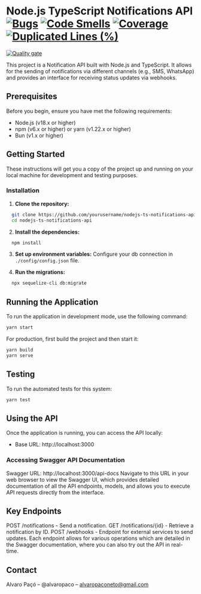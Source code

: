 # Node.js TypeScript Notifications API [![Bugs](https://sonarcloud.io/api/project_badges/measure?project=alvaropaco_nodejs-ts-notifications-api&metric=bugs)](https://sonarcloud.io/summary/new_code?id=alvaropaco_nodejs-ts-notifications-api) [![Code Smells](https://sonarcloud.io/api/project_badges/measure?project=alvaropaco_nodejs-ts-notifications-api&metric=code_smells)](https://sonarcloud.io/summary/new_code?id=alvaropaco_nodejs-ts-notifications-api) [![Coverage](https://sonarcloud.io/api/project_badges/measure?project=alvaropaco_nodejs-ts-notifications-api&metric=coverage)](https://sonarcloud.io/summary/new_code?id=alvaropaco_nodejs-ts-notifications-api) [![Duplicated Lines (%)](https://sonarcloud.io/api/project_badges/measure?project=alvaropaco_nodejs-ts-notifications-api&metric=duplicated_lines_density)](https://sonarcloud.io/summary/new_code?id=alvaropaco_nodejs-ts-notifications-api)
[![Quality gate](https://sonarcloud.io/api/project_badges/quality_gate?project=alvaropaco_nodejs-ts-notifications-api)](https://sonarcloud.io/summary/new_code?id=alvaropaco_nodejs-ts-notifications-api)

This project is a Notification API built with Node.js and TypeScript. It allows for the sending of notifications via different channels (e.g., SMS, WhatsApp) and provides an interface for receiving status updates via webhooks.

## Prerequisites

Before you begin, ensure you have met the following requirements:

- Node.js (v18.x or higher)
- npm (v6.x or higher) or yarn (v1.22.x or higher)
- Bun (v1.x or higher)

## Getting Started

These instructions will get you a copy of the project up and running on your local machine for development and testing purposes.

### Installation

1. **Clone the repository:**

```bash
  git clone https://github.com/yourusername/nodejs-ts-notifications-api.git
  cd nodejs-ts-notifications-api
```

2. **Install the dependencies:**

```bash
  npm install
```

3. **Set up environment variables:**
Configure your db connection in `./config/config.json` file.

4. **Run the migrations:**

```bash
  npx sequelize-cli db:migrate
```

## Running the Application
To run the application in development mode, use the following command:

```bash
yarn start
```
For production, first build the project and then start it:

```bash
yarn build
yarn serve
```

## Testing
To run the automated tests for this system:

```bash
yarn test
```

## Using the API
Once the application is running, you can access the API locally:

- Base URL: http://localhost:3000

### Accessing Swagger API Documentation
Swagger URL: http://localhost:3000/api-docs
Navigate to this URL in your web browser to view the Swagger UI, which provides detailed documentation of all the API endpoints, models, and allows you to execute API requests directly from the interface.

## Key Endpoints
POST /notifications - Send a notification.
GET /notifications/{id} - Retrieve a notification by ID.
POST /webhooks - Endpoint for external services to send updates.
Each endpoint allows for various operations which are detailed in the Swagger documentation, where you can also try out the API in real-time.

## Contact
Alvaro Paçó – @alvaropaco – alvaropaconeto@gmail.com
